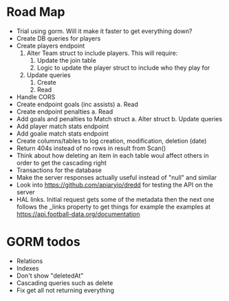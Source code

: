 # Road Map
* Trial using gorm. Will it make it faster to get everything down?
* Create DB queries for players
* Create players endpoint
    1. Alter Team struct to include players. This will require:
        1. Update the join table
        2. Logic to update the player struct to include who they play for
    2. Update queries
        1. Create
        2. Read
* Handle CORS
* Create endpoint goals (inc assists)
    a. Read
* Create endpoint penalties
    a. Read
* Add goals and penalties to Match struct
    a. Alter struct
    b. Update queries
* Add player match stats endpoint
* Add goalie match stats endpoint
* Create columns/tables to log creation, modification, deletion (date)
* Return 404s instead of no rows in result from Scan()
* Think about how deleting an item in each table woul affect others in order to get the cascading right
* Transactions for the database
* Make the server responses actually useful instead of "null" and similar
* Look into https://github.com/apiaryio/dredd for testing the API on the server
* HAL links. Initial request gets some of the metadata then the next one follows the _links property to get things for example the examples at https://api.football-data.org/documentation



# GORM todos
* Relations
* Indexes
* Don't show "deletedAt"
* Cascading queries such as delete
* Fix get all not returning everything